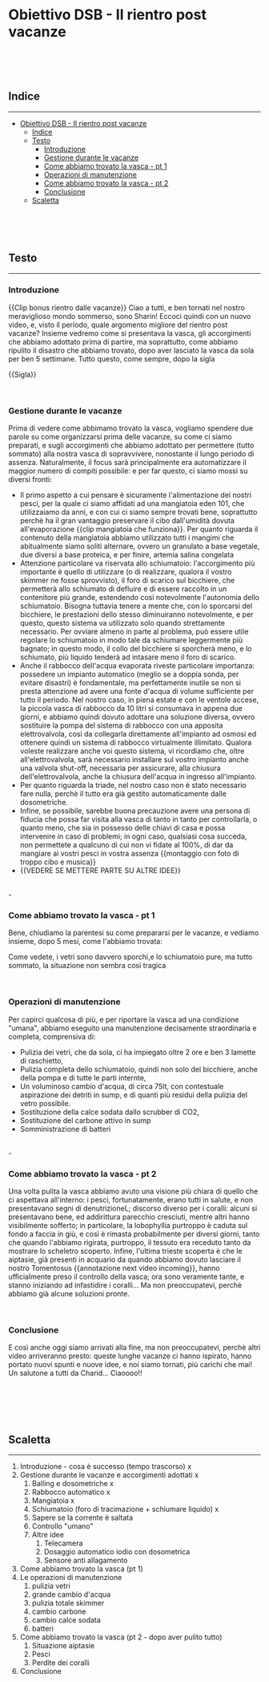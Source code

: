 # Obiettivo DSB - Il rientro post vacanze


<br>
<br>
<br>

## Indice
<hr>

- [Obiettivo DSB - Il rientro post vacanze](#obiettivo-dsb---il-rientro-post-vacanze)
  - [Indice](#indice)
  - [Testo](#testo)
    - [Introduzione](#introduzione)
    - [Gestione durante le vacanze](#gestione-durante-le-vacanze)
    - [Come abbiamo trovato la vasca - pt 1](#come-abbiamo-trovato-la-vasca---pt-1)
    - [Operazioni di manutenzione](#operazioni-di-manutenzione)
    - [Come abbiamo trovato la vasca - pt 2](#come-abbiamo-trovato-la-vasca---pt-2)
    - [Conclusione](#conclusione)
  - [Scaletta](#scaletta)


<br>
<br>
<br>


## Testo
<hr>


### Introduzione
{{Clip bonus rientro dalle vacanze}} 
Ciao a tutti, e ben tornati nel nostro meraviglioso mondo sommerso, sono Sharin! 
Eccoci quindi con un nuovo video, e, visto il periodo, quale argomento migliore del rientro post vacanze?  Insieme vedremo come si presentava la vasca, gli accorgimenti che abbiamo adottato prima di partire, ma soprattutto, come abbiamo ripulito il disastro che abbiamo trovato, dopo aver lasciato la vasca da sola per ben 5 settimane. 
Tutto questo, come sempre, dopo la sigla

{{Sigla}}

<br>


### Gestione durante le vacanze
Prima di vedere come abbimamo trovato la vasca, vogliamo spendere due parole su come organizzarsi prima delle vacanze, su come ci siamo preparati, e sugli accorgimenti che  abbiamo adottato per permettere (tutto sommato) alla nostra vasca di sopravvivere, nonostante il lungo periodo di assenza.
Naturalmente, il focus sarà principalmente era automatizzare il maggior numero di compiti possibile: e per far questo, ci siamo mossi su diversi fronti:
- Il primo aspetto a cui pensare è sicuramente l'alimentazione dei nostri pesci, per la quale ci siamo affidati ad una mangiatoia eden 101, che utilizzaiamo da anni, e con cui ci siamo sempre trovati bene, soprattutto perchè ha il gran vantaggio preservare il cibo dall'umidità dovuta all'evaporazione {{clip mangiatoia che funziona}}. Per quanto riguarda il contenuto della mangiatoia abbiamo utilizzato tutti i mangimi che abitualmente siamo soliti alternare, ovvero un granulato a base vegetale, due diversi a base proteica, e per finire, artemia salina congelata
- Attenzione particolare va riservata allo schiumatoio: l'accorgimento più importante è quello di utilizzare (o di realizzare, qualora il vostro skimmer ne fosse sprovvisto), il foro di scarico sul bicchiere, che permetterà allo schiumato di defluire e di essere raccolto in un contenitore più grande, estendendo così notevolmente l'autonomia dello schiumatoio. Bisogna tuttavia tenere a mente che, con lo sporcarsi del bicchiere, le prestazioni dello stesso diminuiranno notevolmente, e per questo, questo sistema va utilizzato solo quando strettamente necessario. Per ovviare almeno in parte al problema, può essere utile regolare lo schiumatoio in modo tale da schiumare leggermente più bagnato; in questo modo, il collo del bicchiere si sporcherà meno, e lo schiumato, più liquido tenderà ad intasare meno il foro di scarico.
- Anche il rabbocco dell'acqua evaporata riveste particolare importanza: possedere un impianto automatico (meglio se a doppia sonda, per evitare disastri) è fondamentale, ma perfettamente inutile se non si presta attenzione ad avere una fonte d'acqua di volume sufficiente per tutto il periodo. Nel nostro caso, in piena estate e con le ventole accese, la piccola vasca di rabbocco da 10 litri si consumava in appena  due giorni, e abbiamo quindi dovuto adottare una soluzione diversa, ovvero sostituire la pompa del sistema di rabbocco con una apposita elettrovalvola, così da collegarla direttamente all'impianto ad osmosi ed ottenere quindi un sistema di rabbocco virtualmente illimitato. Qualora voleste realizzare anche voi questo sistema, vi ricordiamo che, oltre all'elettrovalvola, sarà necessario installare sul vostro impianto anche una valvola shut-off, necessaria per assicurare, alla chiusura dell'elettrovalvola, anche la chiusura dell'acqua in ingresso all'impianto. 
- Per quanto riguarda la triade, nel nostro caso non è stato necessario fare nulla, perchè il tutto era già gestito automaticamente dalle dosometriche.
- Infine, se possibile, sarebbe buona precauzione avere una persona di fiducia che possa far visita alla vasca di tanto in tanto per controllarla, o quanto meno, che sia in possesso delle chiavi di casa e possa intervenire in caso di problemi; in ogni caso, qualsiasi cosa succeda, non permettete a qualcuno di cui non vi fidate al 100%, di dar da mangiare ai vostri pesci in vostra assenza {{montaggio con foto di troppo cibo e musica}}
- {{VEDERE SE  METTERE PARTE SU ALTRE IDEE}}
<br>
- 


### Come abbiamo trovato la vasca - pt 1
Bene, chiudiamo la parentesi su come prepararsi per le vacanze,  e vediamo insieme, dopo 5 mesi, come l'abbiamo trovata:

Come vedete, i vetri sono davvero sporchi,e lo schiumatoio pure, ma tutto sommato, la situazione non sembra così tragica


<br>


### Operazioni di manutenzione
Per capirci qualcosa di più, e per riportare la vasca ad una condizione "umana", abbiamo eseguito una manutenzione decisamente straordinaria e completa, comprensiva di:
- Pulizia dei vetri, che da sola, ci ha impiegato oltre 2 ore e ben 3 lamette di raschietto,
- Pulizia completa dello schiumatoio, quindi non solo del bicchiere, anche della pompa e di tutte le parti internte,
- Un voluminoso cambio d'acqua, di circa 75lt, con contestuale aspirazione dei detriti in sump, e di quanti più residui della pulizia del vetro possibile.
- Sostituzione della calce sodata dallo scrubber di CO2,
- Sostituzione del carbone attivo in sump
- Somministrazione di batteri
<br>
- 

### Come abbiamo trovato la vasca - pt 2
Una volta pulita la vasca abbiamo avuto una visione più chiara di quello che ci aspettava all'interno: i pesci, fortunatamente, erano tutti in salute, e non presentavano segni di denutrizioneL; discorso diverso per i coralli: alcuni si presentavano bene, ed addirittura parecchio cresciuti, mentre altri hanno visibilmente sofferto; in particolare, la lobophyllia purtroppo è caduta sul fondo a faccia in giù, e così è rimasta probabilmente per diversi giorni, tanto che quando l'abbiamo rigirata, purtroppo, il tessuto era receduto tanto da mostrare lo scheletro scoperto.
Infine, l'ultima trieste scoperta è che le aiptasie, già presenti in acquario da quando abbiamo dovuto lasciare il nostro Tomentosus {{annotazione next video incoming}}, hanno ufficialmente preso il controllo della vasca; ora sono veramente tante, e stanno iniziando ad infastidire i coralli... Ma non preoccupatevi, perchè abbiamo già alcune soluzioni pronte.

<br>


### Conclusione
E così anche oggi siamo arrivati alla fine, ma non preoccupatevi, perchè altri video arriveranno presto: queste lunghe vacanze ci hanno ispirato, hanno portato nuovi spunti e nuove idee, e noi siamo tornati, più carichi che mai! 
Un salutone a tutti da Charid... Ciaoooo!!



<br>
<br>
<br>
<br>


## Scaletta
<hr>

1) Introduzione - cosa è successo (tempo trascorso) x
2) Gestione durante le vacanze  e accorgimenti adottati x
   1) Balling e dosometriche x
   2) Rabbocco automatico x
   3) Mangiatoia x
   4) Schiumatoio (foro di tracimazione + schiumare liquido) x
   5) Sapere se la corrente è saltata
   6) Controllo "umano"
   7) Altre idee
      1) Telecamera
      2) Dosaggio automatico iodio con dosometrica
      3) Sensore anti allagamento
3) Come abbiamo trovato la vasca (pt 1)
4) Le operazioni di manutenzione
   1) pulizia vetri
   2) grande cambio d'acqua
   3) pulizia totale skimmer
   4) cambio carbone
   5) cambio calce sodata
   6) batteri
5) Come abbiamo trovato la vasca (pt 2 - dopo aver pulito tutto)
   1) Situazione aiptasie
   2) Pesci
   3) Perdite dei coralli
6) Conclusione






